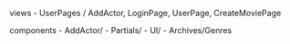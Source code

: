 views - UserPages / AddActor, LoginPage, UserPage, CreateMoviePage

components - AddActor/ - Partials/ - UI/ - Archives/Genres
